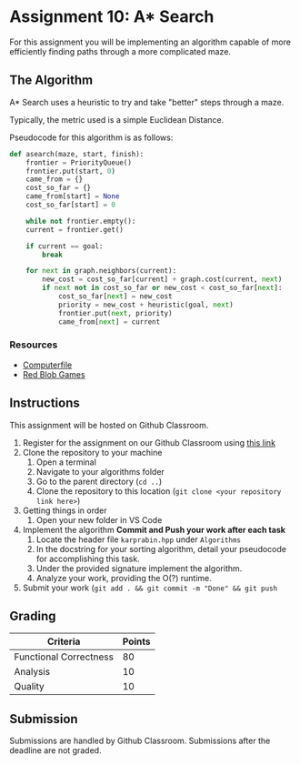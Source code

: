 # Assignment 10: A* Search

For this assignment you will be implementing an algorithm capable of more efficiently finding paths through a more complicated maze.

## The Algorithm

A* Search uses a heuristic to try and take "better" steps through a maze.

Typically, the metric used is a simple Euclidean Distance.

Pseudocode for this algorithm is as follows:

```python
def asearch(maze, start, finish):
    frontier = PriorityQueue()
    frontier.put(start, 0)
    came_from = {}
    cost_so_far = {}
    came_from[start] = None
    cost_so_far[start] = 0

    while not frontier.empty():
    current = frontier.get()

    if current == goal:
        break

    for next in graph.neighbors(current):
        new_cost = cost_so_far[current] + graph.cost(current, next)
        if next not in cost_so_far or new_cost < cost_so_far[next]:
            cost_so_far[next] = new_cost
            priority = new_cost + heuristic(goal, next)
            frontier.put(next, priority)
            came_from[next] = current
```

### Resources

- [Computerfile](https://www.youtube.com/watch?v=ySN5Wnu88nE)
- [Red Blob Games](https://www.redblobgames.com/pathfinding/a-star/introduction.html)

## Instructions

This assignment will be hosted on Github Classroom.

1. Register for the assignment on our Github Classroom using [this link](https://classroom.github.com/a/rWxvtRFI)
2. Clone the repository to your machine
   1. Open a terminal
   2. Navigate to your algorithms folder
   3. Go to the parent directory (`cd ..`)
   4. Clone the repository to this location (`git clone <your repository link here>`)
3. Getting things in order
   1. Open your new folder in VS Code
4. Implement the algorithm **Commit and Push your work after each task**
   1. Locate the header file `karprabin.hpp` under `Algorithms`
   2. In the docstring for your sorting algorithm, detail your pseudocode for accomplishing this task.
   3. Under the provided signature implement the algorithm.
   4. Analyze your work, providing the O(?) runtime.
5. Submit your work (`git add . && git commit -m "Done" && git push`

## Grading

| Criteria               | Points |
| ---------------------- | ------ |
| Functional Correctness | 80     |
| Analysis               | 10     |
| Quality                | 10     |

## Submission

Submissions are handled by Github Classroom.
Submissions after the deadline are not graded.
